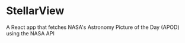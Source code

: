# StellarView
A React app that fetches NASA's Astronomy Picture of the Day (APOD) using the NASA API
